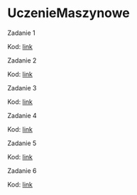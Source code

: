 # UczenieMaszynowe

Zadanie 1

Kod: [link](https://github.com/Maciej01032001/UczenieMaszynowe2024/blob/main/Zadanie%201/047Clustering_Exercises%20-%20solution.ipynb)

Zadanie 2

Kod: [link](https://github.com/Maciej01032001/UczenieMaszynowe2024/tree/main/Zadanie2)

Zadanie 3

Kod: [link](https://github.com/Maciej01032001/UczenieMaszynowe2024/tree/main/Zadanie3)

Zadanie 4

Kod: [link](https://github.com/Maciej01032001/UczenieMaszynowe2024/blob/main/Zadanie4/075Ensemble_Exercises.ipynb)

Zadanie 5

Kod: [link](https://github.com/Maciej01032001/UczenieMaszynowe2024/blob/main/Zadanie5/065_SVM_Exercises.ipynb)

Zadanie 6

Kod: [link](https://github.com/Maciej01032001/UczenieMaszynowe2024/blob/main/Zadanie6/106_NLP_Exercises.ipynb)
